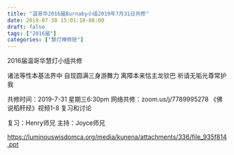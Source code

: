 ```yaml
---
title: "温哥华2016届Burnaby小组2019年7月31日共修"
date: 2019-07-30 15:01:18-08:00
draft: false
tags: ["2016届"]
categories: ["慧灯禅修班"]
---
```

2016届温哥华慧灯小组共修

诸法等性本基法界中
自现圆满三身游舞力
离障本来怙主龙钦巴
祈请无垢光尊常护我

共修时间：2019-7-31 星期三6:30pm
网络共修：zoom.us/j/7789995278
《佛说稻秆经》视频1-8 复习和讨论 

复习：Henry师兄
主持：Joyce师兄

 https://luminouswisdomca.org/media/kunena/attachments/336/file_935f814.ppt
